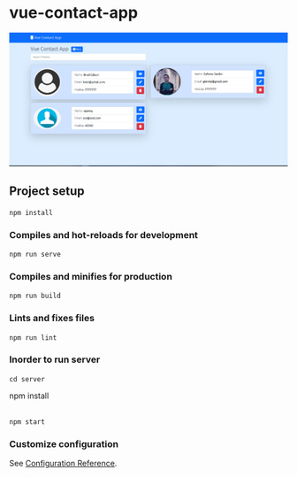 # vue-contact-app

<img src="src/assets/photo1.png" alt="" >

## Project setup
```
npm install
```

### Compiles and hot-reloads for development
```
npm run serve
```

### Compiles and minifies for production
```
npm run build
```

### Lints and fixes files
```
npm run lint
```

### Inorder to run server  
```
cd server
```
npm install
```

npm start
```

### Customize configuration
See [Configuration Reference](https://cli.vuejs.org/config/).

